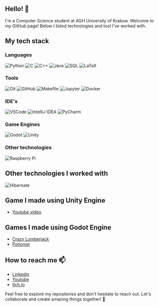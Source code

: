 ## Hello! 👋

I'm a Computer Science student at AGH University of Krakow. Welcome to my GitHub page! Below I listed
technologies and tool I've worked with.

## My tech stack

### Languages
![Python](https://img.shields.io/badge/-Python-3776AB?style=flat-square&logo=python&logoColor=ffffff)
![C](https://img.shields.io/badge/-C-A8B9CC?style=flat-square&logo=c&logoColor=ffffff)
![C++](https://img.shields.io/badge/-C++-00599C?style=flat-square&logo=c%2B%2B&logoColor=ffffff)
![Java](https://img.shields.io/badge/-Java-007396?style=flat-square&logo=java&logoColor=ffffff)
![SQL](https://img.shields.io/badge/-SQL-4479A1?style=flat-square&logo=sql&logoColor=ffffff)
![LaTeX](https://img.shields.io/badge/-LaTeX-008080?style=flat-square&logo=latex&logoColor=ffffff)

### Tools
![Git](https://img.shields.io/badge/-Git-F05032?style=flat-square&logo=git&logoColor=ffffff)
![GitHub](https://img.shields.io/badge/-GitHub-181717?style=flat-square&logo=github&logoColor=ffffff)
![Makefile](https://img.shields.io/badge/-Makefile-003366?style=flat-square&logo=gnu-make&logoColor=ffffff)
![Jupyter](https://img.shields.io/badge/-Jupyter-F37626?style=flat-square&logo=jupyter&logoColor=ffffff)
![Docker](https://img.shields.io/badge/Docker-2496ED?logo=docker&logoColor=fff)

### IDE's
![VSCode](https://img.shields.io/badge/-VSCode-007ACC?style=flat-square&logo=visual-studio-code&logoColor=ffffff)
![IntelliJ IDEA](https://img.shields.io/badge/IntelliJIDEA-000000.svg?logo=intellij-idea&logoColor=white)
![PyCharm](https://img.shields.io/badge/PyCharm-000?logo=pycharm&logoColor=fff)

### Game Engines
![Godot](https://img.shields.io/badge/Godot-478CBF?style=for-the-badge&logo=GodotEngine&logoColor=white)
![Unity](https://img.shields.io/badge/Unity-%23000000.svg?logo=unity&logoColor=white)

### Other technologies
![Raspberry Pi](https://img.shields.io/badge/-Raspberry%20Pi-C51A4A?style=flat-square&logo=raspberry-pi&logoColor=ffffff)

## Other technologies I worked with
![Hibernate](https://img.shields.io/badge/Hibernate-59666C?logo=hibernate&logoColor=fff)

## Game I made using Unity Engine
 - [Youtube video](https://www.youtube.com/watch?v=HnFu3wmb70Y)

## Games I made using Godot Engine
 - [Crazy Lumberjack](https://fraczek.itch.io/crazy-lumberjack)
 - [Potionist](https://fraczek.itch.io/potionist)

## How to reach me 📫

- [Linkedin](https://www.linkedin.com/in/jakub-fr%C4%85czek-758197252/)
- [Youtube](https://www.youtube.com/channel/UC42I4utO49ODgVkM5KtdtQQ)
- [Itch.io](https://fraczek.itch.io/)

Feel free to explore my repositories and don't hesitate to reach out. Let's collaborate and create amazing things together! 🌟

<!--
**JakubFr4czek/JakubFr4czek** is a ✨ _special_ ✨ repository because its `README.md` (this file) appears on your GitHub profile.

Here are some ideas to get you started:

- 🔭 I’m currently working on ...
- 🌱 I’m currently learning ...
- 👯 I’m looking to collaborate on ...
- 🤔 I’m looking for help with ...
- 💬 Ask me about ...
- 📫 How to reach me: ...
- 😄 Pronouns: ...
- ⚡ Fun fact: ...
-->
